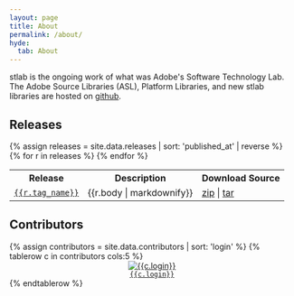 ```yaml
---
layout: page
title: About
permalink: /about/
hyde:
  tab: About
---
```


stlab is the ongoing work of what was Adobe's Software Technology Lab. The Adobe Source Libraries (ASL), Platform Libraries, and new stlab libraries are hosted on [github](https://github.com/stlab).

<h2>Releases</h2>

<table class='definition-table'>
<tr class='headers'>
    <th>Release</th>
    <th>Description</th>
    <th>Download Source</th>
</tr>
{% assign releases = site.data.releases | sort: 'published_at' | reverse %}
{% for r in releases %}
<tr>
    <td><code><a href='{{r.html_url}}'>{{r.tag_name}}</a></code></td>
    <td>{{r.body | markdownify}}</td>
    <td><a href='{{r.zipball_url}}'>zip</a>&nbsp;|&nbsp;<a href='{{r.tarball_url}}'>tar</a></td>
</tr>
{% endfor %}
</table>

<h2>Contributors</h2>

<table class='contributors-table'>
{% assign contributors = site.data.contributors | sort: 'login' %}
{% tablerow c in contributors cols:5 %}
    <a href='{{c.html_url}}'>
      <center>
        <img alt='{{c.login}}' src='{{c.avatar_url}}'/>
        <br/>
        <code>{{c.login}}</code>
      </center>
    </a>
{% endtablerow %}
</table>
